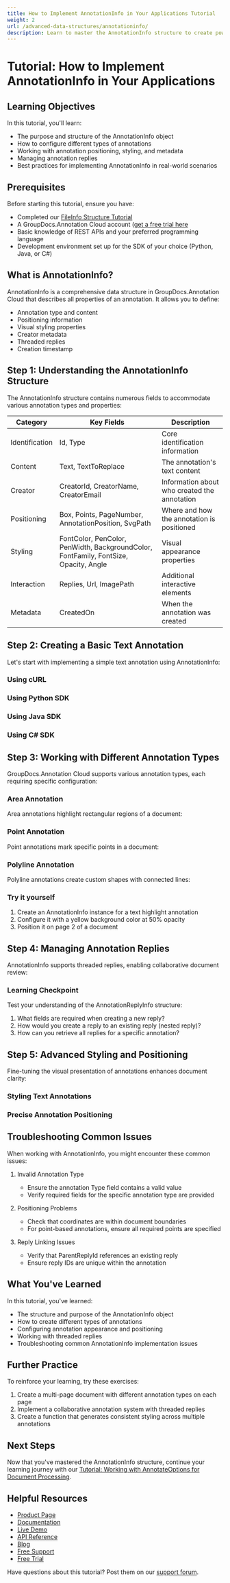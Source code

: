 ```yaml
---
title: How to Implement AnnotationInfo in Your Applications Tutorial
weight: 2
url: /advanced-data-structures/annotationinfo/
description: Learn to master the AnnotationInfo structure to create powerful document annotations in GroupDocs.Annotation Cloud API
---
```


# Tutorial: How to Implement AnnotationInfo in Your Applications

## Learning Objectives

In this tutorial, you'll learn:
- The purpose and structure of the AnnotationInfo object
- How to configure different types of annotations
- Working with annotation positioning, styling, and metadata
- Managing annotation replies
- Best practices for implementing AnnotationInfo in real-world scenarios

## Prerequisites

Before starting this tutorial, ensure you have:
- Completed our [FileInfo Structure Tutorial](/advanced-data-structures/fileinfo/)
- A GroupDocs.Annotation Cloud account ([get a free trial here](https://dashboard.groupdocs.cloud/#/apps)
- Basic knowledge of REST APIs and your preferred programming language
- Development environment set up for the SDK of your choice (Python, Java, or C#)

## What is AnnotationInfo?

AnnotationInfo is a comprehensive data structure in GroupDocs.Annotation Cloud that describes all properties of an annotation. It allows you to define:

- Annotation type and content
- Positioning information
- Visual styling properties
- Creator metadata
- Threaded replies
- Creation timestamp

## Step 1: Understanding the AnnotationInfo Structure

The AnnotationInfo structure contains numerous fields to accommodate various annotation types and properties:

| Category | Key Fields | Description |
|---|---|---|
| Identification | Id, Type | Core identification information |
| Content | Text, TextToReplace | The annotation's text content |
| Creator | CreatorId, CreatorName, CreatorEmail | Information about who created the annotation |
| Positioning | Box, Points, PageNumber, AnnotationPosition, SvgPath | Where and how the annotation is positioned |
| Styling | FontColor, PenColor, PenWidth, BackgroundColor, FontFamily, FontSize, Opacity, Angle | Visual appearance properties |
| Interaction | Replies, Url, ImagePath | Additional interactive elements |
| Metadata | CreatedOn | When the annotation was created |

## Step 2: Creating a Basic Text Annotation

Let's start with implementing a simple text annotation using AnnotationInfo:

### Using cURL

<script src="https://gist.github.com/groupdocs-annotation-cloud/tutorial-annotationinfo-basic-text-curl.js"></script>

### Using Python SDK

<script src="https://gist.github.com/groupdocs-annotation-cloud/tutorial-annotationinfo-basic-text-python.js"></script>

### Using Java SDK

<script src="https://gist.github.com/groupdocs-annotation-cloud/tutorial-annotationinfo-basic-text-java.js"></script>

### Using C# SDK

<script src="https://gist.github.com/groupdocs-annotation-cloud/tutorial-annotationinfo-basic-text-csharp.js"></script>

## Step 3: Working with Different Annotation Types

GroupDocs.Annotation Cloud supports various annotation types, each requiring specific configuration:

### Area Annotation

Area annotations highlight rectangular regions of a document:

<script src="https://gist.github.com/groupdocs-annotation-cloud/tutorial-annotationinfo-area-annotation.js"></script>

### Point Annotation

Point annotations mark specific points in a document:

<script src="https://gist.github.com/groupdocs-annotation-cloud/tutorial-annotationinfo-point-annotation.js"></script>

### Polyline Annotation

Polyline annotations create custom shapes with connected lines:

<script src="https://gist.github.com/groupdocs-annotation-cloud/tutorial-annotationinfo-polyline-annotation.js"></script>

### Try it yourself

1. Create an AnnotationInfo instance for a text highlight annotation
2. Configure it with a yellow background color at 50% opacity
3. Position it on page 2 of a document

## Step 4: Managing Annotation Replies

AnnotationInfo supports threaded replies, enabling collaborative document review:

<script src="https://gist.github.com/groupdocs-annotation-cloud/tutorial-annotationinfo-replies.js"></script>

### Learning Checkpoint

Test your understanding of the AnnotationReplyInfo structure:

1. What fields are required when creating a new reply?
2. How would you create a reply to an existing reply (nested reply)?
3. How can you retrieve all replies for a specific annotation?

## Step 5: Advanced Styling and Positioning

Fine-tuning the visual presentation of annotations enhances document clarity:

### Styling Text Annotations

<script src="https://gist.github.com/groupdocs-annotation-cloud/tutorial-annotationinfo-text-styling.js"></script>

### Precise Annotation Positioning

<script src="https://gist.github.com/groupdocs-annotation-cloud/tutorial-annotationinfo-precise-positioning.js"></script>

## Troubleshooting Common Issues

When working with AnnotationInfo, you might encounter these common issues:

1. Invalid Annotation Type
   - Ensure the annotation Type field contains a valid value
   - Verify required fields for the specific annotation type are provided

2. Positioning Problems
   - Check that coordinates are within document boundaries
   - For point-based annotations, ensure all required points are specified

3. Reply Linking Issues
   - Verify that ParentReplyId references an existing reply
   - Ensure reply IDs are unique within the annotation

## What You've Learned

In this tutorial, you've learned:
- The structure and purpose of the AnnotationInfo object
- How to create different types of annotations
- Configuring annotation appearance and positioning
- Working with threaded replies
- Troubleshooting common AnnotationInfo implementation issues

## Further Practice

To reinforce your learning, try these exercises:
1. Create a multi-page document with different annotation types on each page
2. Implement a collaborative annotation system with threaded replies
3. Create a function that generates consistent styling across multiple annotations

## Next Steps

Now that you've mastered the AnnotationInfo structure, continue your learning journey with our [Tutorial: Working with AnnotateOptions for Document Processing](/advanced-data-structures/annotateoptions/).

## Helpful Resources

- [Product Page](https://products.groupdocs.cloud/annotation/)
- [Documentation](https://docs.groupdocs.cloud/annotation/)
- [Live Demo](https://products.groupdocs.app/annotation/family)
- [API Reference](https://reference.groupdocs.cloud/annotation/)
- [Blog](https://blog.groupdocs.cloud/categories/groupdocs.annotation-cloud-product-family/)
- [Free Support](https://forum.groupdocs.cloud/c/annotation/10/)
- [Free Trial](https://dashboard.groupdocs.cloud/#/apps)

Have questions about this tutorial? Post them on our [support forum](https://forum.groupdocs.cloud/c/annotation/10/).
